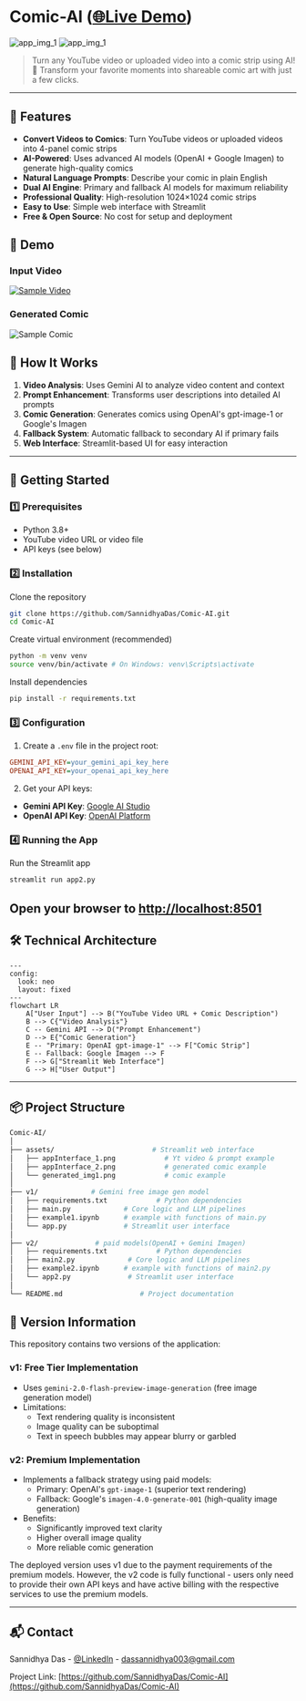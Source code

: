 # Comic-AI ([🌐Live Demo](https://sannidhya-das-comic-ai.streamlit.app))

![app_img_1](https://github.com/SannidhyaDas/Comic-AI/blob/main/assets/app_interface1.png)
![app_img_1](https://github.com/SannidhyaDas/Comic-AI/blob/main/assets/app_interface2.png)


> Turn any YouTube video or uploaded video into a comic strip using AI! 🎨 Transform your favorite moments into shareable comic art with just a few clicks.
---
## 🌟 Features

- **Convert Videos to Comics**: Turn YouTube videos or uploaded videos into 4-panel comic strips
- **AI-Powered**: Uses advanced AI models (OpenAI + Google Imagen) to generate high-quality comics
- **Natural Language Prompts**: Describe your comic in plain English
- **Dual AI Engine**: Primary and fallback AI models for maximum reliability
- **Professional Quality**: High-resolution 1024×1024 comic strips
- **Easy to Use**: Simple web interface with Streamlit
- **Free & Open Source**: No cost for setup and deployment

## 🎥 Demo

### Input Video
[![Sample Video](https://img.youtube.com/vi/_AYnFtU56hE/maxresdefault.jpg)](https://www.youtube.com/watch?v=_AYnFtU56hE)

### Generated Comic
![Sample Comic](https://github.com/SannidhyaDas/Comic-AI/blob/main/assets/generated_img1.png)

## 🔧 How It Works

1. **Video Analysis**: Uses Gemini AI to analyze video content and context
2. **Prompt Enhancement**: Transforms user descriptions into detailed AI prompts
3. **Comic Generation**: Generates comics using OpenAI's gpt-image-1 or Google's Imagen
4. **Fallback System**: Automatic fallback to secondary AI if primary fails
5. **Web Interface**: Streamlit-based UI for easy interaction
---
## 🚀 Getting Started

### 1️⃣ Prerequisites
- Python 3.8+
- YouTube video URL or video file
- API keys (see below)

### 2️⃣ Installation
Clone the repository
```bash
git clone https://github.com/SannidhyaDas/Comic-AI.git
cd Comic-AI
```
Create virtual environment (recommended)
```bash
python -m venv venv
source venv/bin/activate # On Windows: venv\Scripts\activate
```
Install dependencies
```bash
pip install -r requirements.txt
```

### 3️⃣ Configuration

1. Create a `.env` file in the project root:
```ini
GEMINI_API_KEY=your_gemini_api_key_here
OPENAI_API_KEY=your_openai_api_key_here
```

2. Get your API keys:
- **Gemini API Key**: [Google AI Studio](https://aistudio.google.com)
- **OpenAI API Key**: [OpenAI Platform](https://platform.openai.com)

### 4️⃣ Running the App

Run the Streamlit app
```bash
streamlit run app2.py
```
Open your browser to [http://localhost:8501](http://localhost:8501)
---

## 🛠️ Technical Architecture

```mermaid
---
config:
  look: neo
  layout: fixed
---
flowchart LR
    A["User Input"] --> B("YouTube Video URL + Comic Description")
    B --> C{"Video Analysis"}
    C -- Gemini API --> D("Prompt Enhancement")
    D --> E{"Comic Generation"}
    E -- "Primary: OpenAI gpt-image-1" --> F["Comic Strip"]
    E -- Fallback: Google Imagen --> F
    F --> G["Streamlit Web Interface"]
    G --> H["User Output"]

```
---

## 📦 Project Structure

```bash
Comic-AI/
│
├── assets/                        # Streamlit web interface
│   ├── appInterface_1.png            # Yt video & prompt example 
│   ├── appInterface_2.png            # generated comic example 
│   └── generated_img1.png            # comic example 
│
├── v1/             # Gemini free image gen model
│   ├── requirements.txt            # Python dependencies
│   ├── main.py             # Core logic and LLM pipelines  
│   ├── example1.ipynb      # example with functions of main.py 
│   └── app.py              # Streamlit user interface
│
├── v2/              # paid models(OpenAI + Gemini Imagen) 
│   ├── requirements.txt            # Python dependencies
│   ├── main2.py             # Core logic and LLM pipelines
│   ├── example2.ipynb      # example with functions of main2.py 
│   └── app2.py              # Streamlit user interface
│
└── README.md                   # Project documentation

```
## 📌 Version Information

This repository contains two versions of the application:

### v1: Free Tier Implementation
- Uses `gemini-2.0-flash-preview-image-generation` (free image generation model)
- Limitations:
  - Text rendering quality is inconsistent
  - Image quality can be suboptimal
  - Text in speech bubbles may appear blurry or garbled

### v2: Premium Implementation
- Implements a fallback strategy using paid models:
  - Primary: OpenAI's `gpt-image-1` (superior text rendering)
  - Fallback: Google's `imagen-4.0-generate-001` (high-quality image generation)
- Benefits:
  - Significantly improved text clarity
  - Higher overall image quality
  - More reliable comic generation

The deployed version uses v1 due to the payment requirements of the premium models. However, the v2 code is fully functional - users only need to provide their own API keys and have active billing with the respective services to use the premium models.
 

---
## 📬 Contact

Sannidhya Das - [@LinkedIn](https://www.linkedin.com/in/sannidhya-das3/) - dassannidhya003@gmail.com

Project Link: [https://github.com/SannidhyaDas/Comic-AI](https://github.com/SannidhyaDas/Comic-AI)
